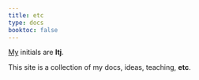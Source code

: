 ```yaml
---
title: etc
type: docs
booktoc: false
---
```


[My](https://leontoddjohnson.com) initials are **ltj**.

This site is a collection of my docs, ideas, teaching, **etc**.
